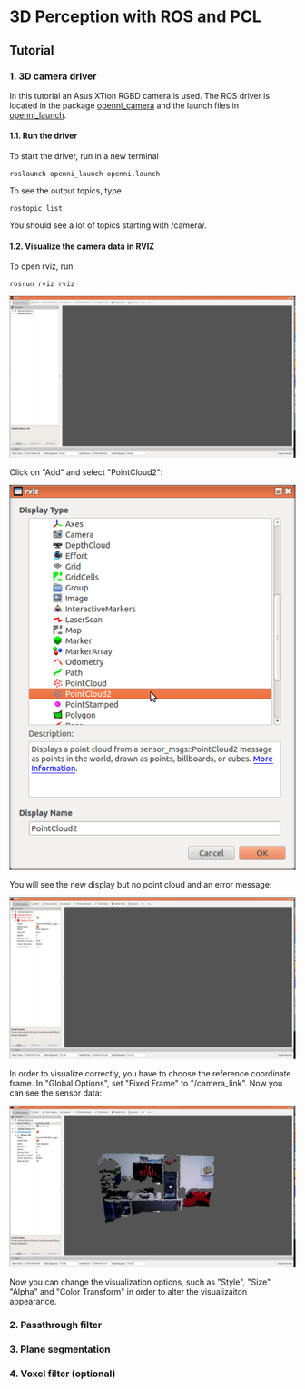 # 3D Perception with ROS and PCL
## Tutorial

### 1.  3D camera driver

In this tutorial an Asus XTion RGBD camera is used. The ROS driver is located in the package [openni_camera](http://www.ros.org/wiki/openni_camera) and the launch files in [openni_launch](http://www.ros.org/wiki/openni_launch).

#### 1.1.  Run the driver

To start the driver, run in a new terminal
```
roslaunch openni_launch openni.launch
```
To see the output topics, type
```
rostopic list
```
You should see a lot of topics starting with /camera/.

#### 1.2.  Visualize the camera data in RVIZ

To open rviz, run
```
rosrun rviz rviz
```
![rviz1](./doc/rviz1.png "Plain RVIZ")

Click on "Add" and select "PointCloud2":

![rviz2](./doc/rviz2.png "Add PointCloud")

You will see the new display but no point cloud and an error message:

![rviz3](./doc/rviz3.png "Error PointCloud")

In order to visualize correctly, you have to choose the reference coordinate frame. In "Global Options", set "Fixed Frame" to "/camera_link". Now you can see the sensor data:

![rviz3](./doc/rviz4.png "Set frame")

Now you can change the visualization options, such as "Style", "Size", "Alpha" and "Color Transform" in order to alter the visualizaiton appearance.

### 2.  Passthrough filter

### 3.  Plane segmentation

### 4.  Voxel filter (optional)
